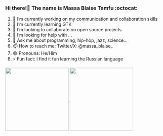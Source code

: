### Hi there!👋 The name is **Massa Blaise Tamfu** :octocat:
<!--
**massablaise/massablaise** is a ✨ _special_ ✨ repository because its `README.md` (this file) appears on your GitHub profile.
-->
1. 🔭 I’m currently working on my communication and collaboration skills
2. 🌱 I’m currently learning GTK
3. 👯 I’m looking to collaborate on open source projects
4. 🤔 I’m looking for help with ...
5. 💬 Ask me about programming, hip-hop, jazz, science...
6. 📫 How to reach me: Twitter/X: @massa_blaise_
7. 😄 Pronouns: He/Him
8. ⚡ Fun fact: I find it fun learning the Russian language

<a href="https://github.com/massablaise/github-readme-stats">
  <img height=200 align="center" src="https://github-readme-stats.vercel.app/api?username=massablaise" theme="tokyonight />
</a>
<a href="https://github.com/massablaise/convoychat">
  <img height=200 align="center" src="https://github-readme-stats.vercel.app/api/top-langs?username=massablaise&layout=compact&langs_count=8&card_width=30" />
</a>
